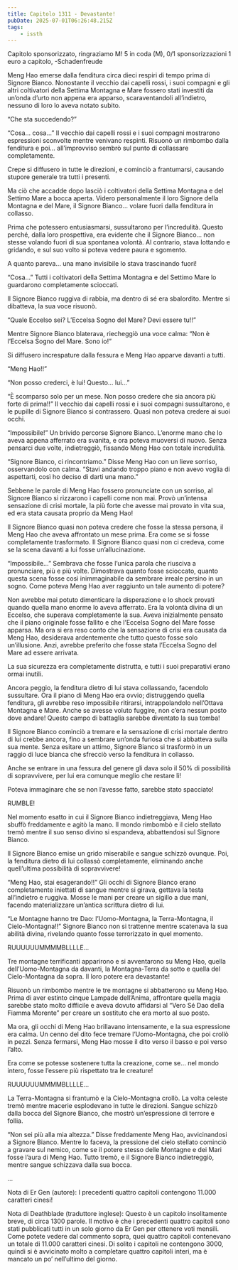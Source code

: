 ```yaml
---
title: Capitolo 1311 - Devastante!
pubDate: 2025-07-01T06:26:48.215Z
tags:
    - issth
---
```



Capitolo sponsorizzato, ringraziamo M!
5 in coda (M),
0/1 sponsorizzazioni 1 euro a capitolo,
-Schadenfreude


Meng Hao emerse dalla fenditura circa dieci respiri di tempo prima di Signore Bianco. Nonostante il vecchio dai capelli rossi, i suoi compagni e gli altri coltivatori della Settima Montagna e Mare fossero stati investiti da un’onda d’urto non appena era apparso, scaraventandoli all’indietro, nessuno di loro lo aveva notato subito.


“Che sta succedendo?”


“Cosa… cosa…” Il vecchio dai capelli rossi e i suoi compagni mostrarono espressioni sconvolte mentre venivano respinti. Risuonò un rimbombo dalla fenditura e poi… all’improvviso sembrò sul punto di collassare completamente.


Crepe si diffusero in tutte le direzioni, e cominciò a frantumarsi, causando stupore generale tra tutti i presenti.


Ma ciò che accadde dopo lasciò i coltivatori della Settima Montagna e del Settimo Mare a bocca aperta. Videro personalmente il loro Signore della Montagna e del Mare, il Signore Bianco… volare fuori dalla fenditura in collasso.


Prima che potessero entusiasmarsi, sussultarono per l’incredulità. Questo perché, dalla loro prospettiva, era evidente che il Signore Bianco… non stesse volando fuori di sua spontanea volontà. Al contrario, stava lottando e gridando, e sul suo volto si poteva vedere paura e sgomento.


A quanto pareva… una mano invisibile lo stava trascinando fuori!


“Cosa…” Tutti i coltivatori della Settima Montagna e del Settimo Mare lo guardarono completamente scioccati.


Il Signore Bianco ruggiva di rabbia, ma dentro di sé era sbalordito. Mentre si dibatteva, la sua voce risuonò.


“Quale Eccelso sei? L’Eccelsa Sogno del Mare? Devi essere tu!!”


Mentre Signore Bianco blaterava, riecheggiò una voce calma: “Non è l’Eccelsa Sogno del Mare. Sono io!”


Si diffusero increspature dalla fessura e Meng Hao apparve davanti a tutti.


“Meng Hao!!”


“Non posso crederci, è lui! Questo… lui…”


“È scomparso solo per un mese. Non posso credere che sia ancora più forte di prima!!” Il vecchio dai capelli rossi e i suoi compagni sussultarono, e le pupille di Signore Bianco si contrassero. Quasi non poteva credere ai suoi occhi.


“Impossibile!” Un brivido percorse Signore Bianco. L’enorme mano che lo aveva appena afferrato era svanita, e ora poteva muoversi di nuovo. Senza pensarci due volte, indietreggiò, fissando Meng Hao con totale incredulità.  


“Signore Bianco, ci rincontriamo.” Disse Meng Hao con un lieve sorriso, osservandolo con calma. “Stavi andando troppo piano e non avevo voglia di aspettarti, così ho deciso di darti una mano.”


Sebbene le parole di Meng Hao fossero pronunciate con un sorriso, al Signore Bianco si rizzarono i capelli come non mai. Provò un’intensa sensazione di crisi mortale, la più forte che avesse mai provato in vita sua, ed era stata causata proprio da Meng Hao!


Il Signore Bianco quasi non poteva credere che fosse la stessa persona, il Meng Hao che aveva affrontato un mese prima. Era come se si fosse completamente trasformato. Il Signore Bianco quasi non ci credeva, come se la scena davanti a lui fosse un’allucinazione.


“Impossibile…” Sembrava che fosse l’unica parola che riusciva a pronunciare, più e più volte. Dimostrava quanto fosse scioccato, quanto questa scena fosse così inimmaginabile da sembrare irreale persino in un sogno. Come poteva Meng Hao aver raggiunto un tale aumento di potere?


Non avrebbe mai potuto dimenticare la disperazione e lo shock provati quando quella mano enorme lo aveva afferrato. Era la volontà divina di un Eccelso, che superava completamente la sua.
Aveva inizialmente pensato che il piano originale fosse fallito e che l’Eccelsa Sogno del Mare fosse apparsa. Ma ora si era reso conto che la sensazione di crisi era causata da Meng Hao, desiderava ardentemente che tutto questo fosse solo un’illusione. Anzi, avrebbe preferito che fosse stata l’Eccelsa Sogno del Mare ad essere arrivata.


La sua sicurezza era completamente distrutta, e tutti i suoi preparativi erano ormai inutili.


Ancora peggio, la fenditura dietro di lui stava collassando, facendolo sussultare. Ora il piano di Meng Hao era ovvio; distruggendo quella fenditura, gli avrebbe reso impossibile ritirarsi, intrappolandolo nell’Ottava Montagna e Mare. Anche se avesse voluto fuggire, non c’era nessun posto dove andare! Questo campo di battaglia sarebbe diventato la sua tomba!


Il Signore Bianco cominciò a tremare e la sensazione di crisi mortale dentro di lui crebbe ancora, fino a sembrare un’onda furiosa che si abbatteva sulla sua mente. Senza esitare un attimo, Signore Bianco si trasformò in un raggio di luce bianca che sfrecciò verso la fenditura in collasso.


Anche se entrare in una fessura del genere gli dava solo il 50% di possibilità di sopravvivere, per lui era comunque meglio che restare lì!


Poteva immaginare che se non l’avesse fatto, sarebbe stato spacciato!


RUMBLE!


Nel momento esatto in cui il Signore Bianco indietreggiava, Meng Hao sbuffò freddamente e agitò la mano. Il mondo rimbombò e il cielo stellato tremò mentre il suo senso divino si espandeva, abbattendosi sul Signore Bianco.


Il Signore Bianco emise un grido miserabile e sangue schizzò ovunque. Poi, la fenditura dietro di lui collassò completamente, eliminando anche quell’ultima possibilità di sopravvivere!


“Meng Hao, stai esagerando!!” Gli occhi di Signore Bianco erano completamente iniettati di sangue mentre si girava, gettava la testa all’indietro e ruggiva. Mosse le mani per creare un sigillo a due mani, facendo materializzare un’antica scrittura dietro di lui.


“Le Montagne hanno tre Dao: l’Uomo-Montagna, la Terra-Montagna, il Cielo-Montagna!!” Signore Bianco non si trattenne mentre scatenava la sua abilità divina, rivelando quanto fosse terrorizzato in quel momento.


RUUUUUUMMMMBLLLLE…


Tre montagne terrificanti apparirono e si avventarono su Meng Hao, quella dell’Uomo-Montagna da davanti, la Montagna-Terra da sotto e quella del Cielo-Montagna da sopra. Il loro potere era devastante!


Risuonò un rimbombo mentre le tre montagne si abbatterono su Meng Hao. Prima di aver estinto cinque Lampade dell’Anima, affrontare quella magia sarebbe stato molto difficile e aveva dovuto affidarsi al “Vero Sé Dao della Fiamma Morente” per creare un sostituto che era morto al suo posto.


Ma ora, gli occhi di Meng Hao brillavano intensamente, e la sua espressione era calma. Un cenno del dito fece tremare l’Uomo-Montagna, che poi crollò in pezzi. Senza fermarsi, Meng Hao mosse il dito verso il basso e poi verso l’alto.


Era come se potesse sostenere tutta la creazione, come se… nel mondo intero, fosse l’essere più rispettato tra le creature!


RUUUUUUMMMMBLLLLE…


La Terra-Montagna si frantumò e la Cielo-Montagna crollò. La volta celeste tremò mentre macerie esplodevano in tutte le direzioni. Sangue schizzò dalla bocca del Signore Bianco, che mostrò un’espressione di terrore e follia.


“Non sei più alla mia altezza.” Disse freddamente Meng Hao, avvicinandosi a Signore Bianco. Mentre lo faceva, la pressione del cielo stellato cominciò a gravare sul nemico, come se il potere stesso delle Montagne e dei Mari fosse l’aura di Meng Hao. Tutto tremò, e il Signore Bianco indietreggiò, mentre sangue schizzava dalla sua bocca.


…


Nota di Er Gen (autore): I precedenti quattro capitoli contengono 11.000 caratteri cinesi!  


Nota di Deathblade (traduttore inglese): Questo è un capitolo insolitamente breve, di circa 1300 parole. Il motivo è che i precedenti quattro capitoli sono stati pubblicati tutti in un solo giorno da Er Gen per ottenere voti mensili.
Come potete vedere dal commento sopra, quei quattro capitoli contenevano un totale di 11.000 caratteri cinesi. Di solito i capitoli ne contengono 3000, quindi si è avvicinato molto a completare quattro capitoli interi, ma è mancato un po’ nell’ultimo del giorno.

